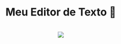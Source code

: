 <div align="center">
  <h1> Meu Editor de Texto 📒 </h1>
</div>
<br>

<div align="center">
  <img src="https://user-images.githubusercontent.com/95381800/151053757-7211d966-0f4c-4e18-bd55-19606f3d47bf.png">
</div>
